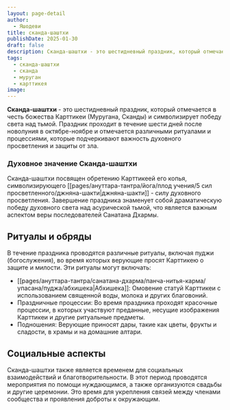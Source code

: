 ```yaml
---
layout: page-detail
author:
  - Яшодеви
title: сканда-шаштхи
publishDate: 2025-01-30
draft: false
description: Сканда-шаштхи - это шестидневный праздник, который отмечается в честь божества Карттикеи (Муругана, Сканды) и символизирует победу света над тьмой. Праздник проходит в течение шести дней после новолуния в октябре-ноябре и отмечается различными ритуалами и процессиями, которые подчеркивают важность духовного просветления и защиты от зла.
tags:
  - сканда-шаштхи
  - сканда
  - муруган
  - карттикея
image:
---
```

**Сканда-шаштхи** - это шестидневный праздник, который отмечается в честь божества Карттикеи (Муругана, Сканды) и символизирует победу света над тьмой. Праздник проходит в течение шести дней после новолуния в октябре-ноябре и отмечается различными ритуалами и процессиями, которые подчеркивают важность духовного просветления и защиты от зла.

### Духовное значение Сканда-шаштхи

Сканда-шаштхи посвящен обретению Карттикеей его копья, символизирующего [[pages/ануттара-тантра/йога/плод учения/5 сил просветленного/джняна-шакти|джняна-шакти]] - силу духовного просветления. Завершение праздника знаменует собой драматическую победу духовного света над асурической тьмой, что является важным аспектом веры последователей Санатана Дхармы.

## Ритуалы и обряды

В течение праздника проводятся различные ритуалы, включая пуджи (богослужения), во время которых верующие просят Карттикею о защите и милости. Эти ритуалы могут включать:

- [[pages/ануттара-тантра/санатана-дхарма/панча-нитья-карма/упасана/пуджа/абхишека|Абхишека]]: Омовение статуй Карттикеи с использованием священной воды, молока и других благовоний.
- Праздничные процессии: Во время праздника проходят красочные процессии, в которых участвуют преданные, несущие изображения Карттикеи и другие ритуальные предметы.
- Подношения: Верующие приносят дары, такие как цветы, фрукты и сладости, в храмы и на домашние алтари.

## Социальные аспекты

Сканда-шаштхи также является временем для социальных взаимодействий и благотворительности. В этот период проводятся мероприятия по помощи нуждающимся, а также организуются свадьбы и другие церемонии. Это время для укрепления связей между членами сообщества и проявления доброты к окружающим.